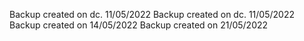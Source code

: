 Backup created on dc. 11/05/2022 
Backup created on dc. 11/05/2022 
Backup created on 14/05/2022 
Backup created on 21/05/2022 
